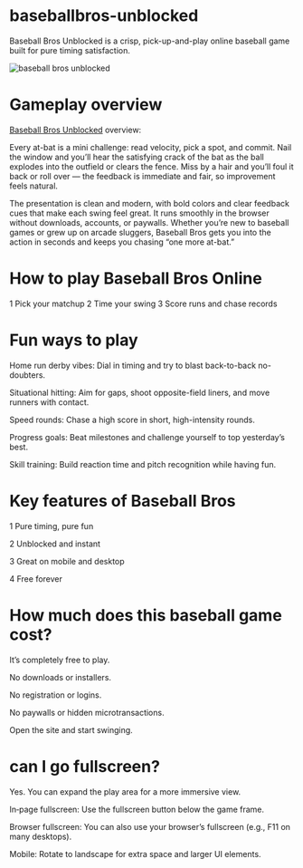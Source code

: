 # baseballbros-unblocked
Baseball Bros Unblocked is a crisp, pick-up-and-play online baseball game built for pure timing satisfaction. 

![baseball bros unblocked](https://baseballbrosunblocked.com/images/step1.webp)

# Gameplay overview
[Baseball Bros Unblocked](https://baseballbrosunblocked.com) overview: 

Every at-bat is a mini challenge: read velocity, pick a spot, and commit. Nail the window and you’ll hear the satisfying crack of the bat as the ball explodes into the outfield or clears the fence. Miss by a hair and you’ll foul it back or roll over — the feedback is immediate and fair, so improvement feels natural.

The presentation is clean and modern, with bold colors and clear feedback cues that make each swing feel great. It runs smoothly in the browser without downloads, accounts, or paywalls. Whether you’re new to baseball games or grew up on arcade sluggers, Baseball Bros gets you into the action in seconds and keeps you chasing “one more at-bat.”

# How to play Baseball Bros Online
1 Pick your matchup
2 Time your swing
3 Score runs and chase records

# Fun ways to play
Home run derby vibes: Dial in timing and try to blast back-to-back no-doubters.

Situational hitting: Aim for gaps, shoot opposite-field liners, and move runners with contact.

Speed rounds: Chase a high score in short, high-intensity rounds.

Progress goals: Beat milestones and challenge yourself to top yesterday’s best.

Skill training: Build reaction time and pitch recognition while having fun.

# Key features of Baseball Bros
1 Pure timing, pure fun

2 Unblocked and instant

3 Great on mobile and desktop

4 Free forever

# How much does this baseball game cost?
It’s completely free to play.

No downloads or installers.

No registration or logins.

No paywalls or hidden microtransactions.

Open the site and start swinging.

# can I go fullscreen?
Yes. You can expand the play area for a more immersive view.

In‑page fullscreen: Use the fullscreen button below the game frame.

Browser fullscreen: You can also use your browser’s fullscreen (e.g., F11 on many desktops).

Mobile: Rotate to landscape for extra space and larger UI elements.
